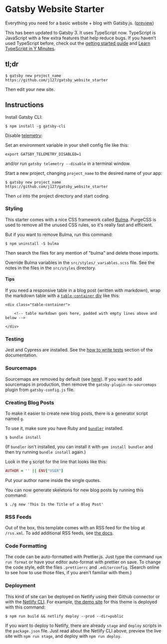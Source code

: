 # Gatsby Website Starter

Everything you need for a basic website + blog with Gatsby.js. ([preview](https://gatsby-website-starter.netlify.app/))

This has been updated to Gatsby 3. It uses TypeScript now. TypeScript is JavaScript with a few extra features that help reduce bugs. If you haven't used TypeScript before, check out the [getting started guide](https://www.typescriptlang.org/docs/handbook) and [Learn TypeScript in Y Minutes](https://learnxinyminutes.com/docs/typescript/).

## tl;dr

```text
$ gatsby new project_name https://github.com/j127/gatsby_website_starter
```

Then edit your new site.

## Instructions

Install Gatsby CLI:

```text
$ npm install -g gatsby-cli
```

Disable [telemetry](https://www.gatsbyjs.org/docs/telemetry/):

Set an environment variable in your shell config file like this:

```text
export GATSBY_TELEMETRY_DISABLED=1
```

and/or run `gatsby telemetry --disable` in a terminal window.

Start a new project, changing `project_name` to the desired name of your app:

```text
$ gatsby new project_name https://github.com/j127/gatsby_website_starter
```

Then `cd` into the project directory and start coding.

### Styling

This starter comes with a nice CSS framework called [Bulma](https://bulma.io/). PurgeCSS is used to remove all the unused CSS rules, so it's really fast and efficient.

But if you want to remove Bulma, run this command:

```
$ npm uninstall -S bulma
```

Then search the files for any mention of "bulma" and delete those imports.

Override Bulma variables in the `src/styles/_variables.scss` file. See the notes in the files in the `src/styles` directory.

#### Tips

If you need a responsive table in a blog post (written with markdown), wrap the markdown table with a [`table-container` div](https://bulma.io/documentation/elements/table/#table-container) like this:

```
<div class="table-container">

    <!-- table markdown goes here, padded with empty lines above and below -->

</div>
```

### Testing

Jest and Cypress are installed. See the [how to write tests](https://www.gatsbyjs.com/docs/how-to/testing/) section of the documentation.

### Sourcemaps

Sourcemaps are removed by default (see [here](https://forum.codeselfstudy.com/t/how-to-avoid-publishing-your-frontend-code-and-comments-with-react/2418)). If you want to add sourcemaps in production, then remove the `gatsby-plugin-no-sourcemaps` plugin from `gatsby-config.js` file.

### Creating Blog Posts

To make it easier to create new blog posts, there is a generator script named `g`.

To use it, make sure you have Ruby and [`bundler`](https://bundler.io/) installed.

```text
$ bundle install
```

(If `bundler` isn't installed, you can install it with `gem install bundler` and then try running `bundle install` again.)

Look in the `g` script for the line that looks like this:

```ruby
AUTHOR = '' || ENV["USER"]
```

Put your author name inside the single quotes.

You can now generate skeletons for new blog posts by running this command:

```text
$ ./g new 'This Is the Title of a Blog Post'
```

### RSS Feeds

Out of the box, this template comes with an RSS feed for the blog at `/rss.xml`. To add additional RSS feeds, see [the docs](https://www.gatsbyjs.com/docs/how-to/adding-common-features/adding-an-rss-feed/).

### Code Formatting

The code can be auto-formatted with Prettier.js. Just type the command `npm run format` or have your editor auto-format with prettier on save. To change the code style, edit the files `.prettierrc` and `.editorconfig`. (Search online to see how to use those files, if you aren't familiar with them.)

### Deployment

This kind of site can be deployed on Netlify using their Github connector or with the [Netlify CLI](https://forum.codeselfstudy.com/t/netlify-cli-quickstart/1210). For example, [the demo site](https://gatsby-website-starter.netlify.app/) for this theme is deployed with this command:

```text
$ npm run build && netlify deploy --prod --dir=public
```

If you want to deploy to Netlify, there are already `stage` and `deploy` scripts in the `package.json` file. Just read about the Netlify CLI above, preview the live site with `npm run stage`, and deploy with `npm run deploy`.
